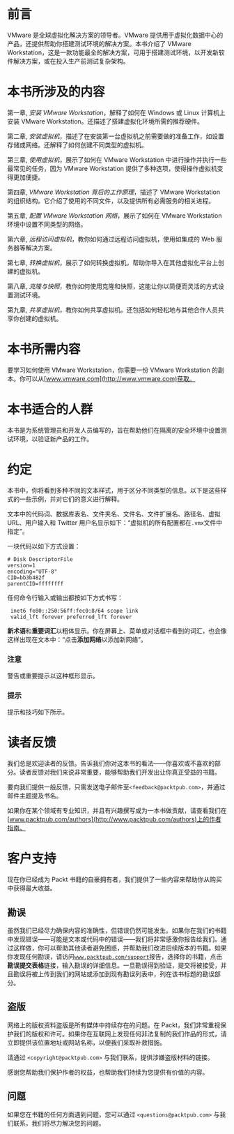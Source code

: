 # 前言

VMware 是全球虚拟化解决方案的领导者。VMware 提供用于虚拟化数据中心的产品，还提供帮助你搭建测试环境的解决方案。本书介绍了 VMware Workstation，这是一款功能最全的解决方案，可用于搭建测试环境，以开发新软件解决方案，或在投入生产前测试复杂架构。

# 本书所涉及的内容

第一章, *安装 VMware Workstation*，解释了如何在 Windows 或 Linux 计算机上安装 VMware Workstation。还描述了搭建虚拟化环境所需的推荐硬件。

第二章, *安装虚拟机*，描述了在安装第一台虚拟机之前需要做的准备工作，如设置存储或网络。还解释了如何创建不同类型的虚拟机。

第三章, *使用虚拟机*，展示了如何在 VMware Workstation 中进行操作并执行一些最常见的任务，因为 VMware Workstation 提供了多种选项，使得操作虚拟机变得更加便捷。

第四章, *VMware Workstation 背后的工作原理*，描述了 VMware Workstation 的组织结构。它介绍了使用的不同文件，以及提供所有必需服务的相关进程。

第五章, *配置 VMware Workstation 网络*，展示了如何在 VMware Workstation 环境中设置不同类型的网络。

第六章, *远程访问虚拟机*，教你如何通过远程访问虚拟机，使用如集成的 Web 服务器等解决方案。

第七章, *转换虚拟机*，展示了如何转换虚拟机，帮助你导入在其他虚拟化平台上创建的虚拟机。

第八章, *克隆与快照*，教你如何使用克隆和快照，这能让你以简便而灵活的方式设置测试环境。

第九章, *共享虚拟机*，教你如何共享虚拟机。还包括如何轻松地与其他合作人员共享你创建的虚拟机。

# 本书所需内容

要学习如何使用 VMware Workstation，你需要一份 VMware Workstation 的副本。你可以从[www.vmware.com](http://www.vmware.com)获取。

# 本书适合的人群

本书是为系统管理员和开发人员编写的，旨在帮助他们在隔离的安全环境中设置测试环境，以验证新产品的工作。

# 约定

本书中，你将看到多种不同的文本样式，用于区分不同类型的信息。以下是这些样式的一些示例，并对它们的意义进行解释。

文本中的代码词、数据库表名、文件夹名、文件名、文件扩展名、路径名、虚拟 URL、用户输入和 Twitter 用户名显示如下：“虚拟机的所有配置都在`.vmx`文件中指定”。

一块代码以如下方式设置：

```
# Disk DescriptorFile
version=1
encoding="UTF-8"
CID=bb3b482f
parentCID=ffffffff
```

任何命令行输入或输出都按如下方式书写：

```
 inet6 fe80::250:56ff:fec0:8/64 scope link
 valid_lft forever preferred_lft forever

```

**新术语**和**重要词汇**以粗体显示。你在屏幕上、菜单或对话框中看到的词汇，也会像这样出现在文本中：“点击**添加网络**以添加新网络”。

### 注意

警告或重要提示以这种框形显示。

### 提示

提示和技巧如下所示。

# 读者反馈

我们总是欢迎读者的反馈。告诉我们你对这本书的看法——你喜欢或不喜欢的部分。读者反馈对我们来说非常重要，能够帮助我们开发出让你真正受益的书籍。

要向我们提供一般反馈，只需发送电子邮件至`<feedback@packtpub.com>`，并通过邮件主题提及书名。

如果你在某个领域有专业知识，并且有兴趣撰写或为一本书做贡献，请查看我们在[www.packtpub.com/authors](http://www.packtpub.com/authors)上的作者指南。

# 客户支持

现在你已经成为 Packt 书籍的自豪拥有者，我们提供了一些内容来帮助你从购买中获得最大收益。

## 勘误

虽然我们已经尽力确保内容的准确性，但错误仍然可能发生。如果你在我们的书籍中发现错误——可能是文本或代码中的错误——我们将非常感激你报告给我们。通过这样做，你可以帮助其他读者避免困惑，并帮助我们改进后续版本的书籍。如果你发现任何勘误，请访问[`www.packtpub.com/support`](http://www.packtpub.com/support)报告，选择你的书籍，点击**勘误提交表格**链接，输入勘误的详细信息。一旦勘误得到验证，提交将被接受，并且勘误将被上传到我们的网站或添加到现有勘误列表中，列在该书标题的勘误部分。

## 盗版

网络上的版权资料盗版是所有媒体中持续存在的问题。在 Packt，我们非常重视保护我们的版权和许可。如果你在互联网上发现任何非法复制的我们作品的形式，请立即提供该位置地址或网站名称，以便我们采取补救措施。

请通过 `<copyright@packtpub.com>` 与我们联系，提供涉嫌盗版材料的链接。

感谢您帮助我们保护作者的权益，也帮助我们持续为您提供有价值的内容。

## 问题

如果您在书籍的任何方面遇到问题，您可以通过 `<questions@packtpub.com>` 与我们联系，我们将尽力解决您的问题。
